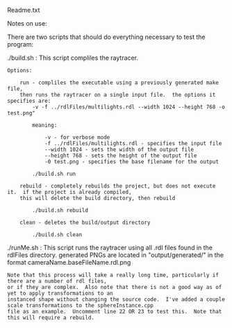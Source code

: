 Readme.txt

Notes on use:

There are two scripts that should do everything necessary to test the program:

./build.sh :
	This script compliles the raytracer.  

	Options:

		run - compliles the executable using a previously generated make file,  
		then runs the raytracer on a single input file.  the options it specifies are:
			-v -f ../rdlFiles/multilights.rdl --width 1024 --height 768 -o test.png"

			meaning:

				-v - for verbose mode
				-f ../rdlFiles/multilights.rdl - specifies the input file
				--width 1024 - sets the width of the output file
				--height 768 - sets the height of the output file
				-0 test.png - specifies the base filename for the output
			
			./build.sh run	

		rebuild - completely rebuilds the project, but does not execute it.  if the project is already compiled,
		this will delete the build directory, then rebuild

			./build.sh rebuild			
	
		clean - deletes the build/output directory

			./build.sh clean

./runMe.sh :
	This script runs the raytracer using all .rdl files found in the rdlFiles directory.  generated PNGs are located
	in "output/generated/" in the format cameraName.baseFileName.rdl.png	
	
	Note that this process will take a really long time, particularly if there are a number of rdl files, 
	or if they are complex.  Also note that there is not a good way as of yet to apply transformations to an 
	instanced shape without changing the source code.  I've added a couple scale transformations to the sphereInstance.cpp
	file as an example.  Uncomment line 22 OR 23 to test this.  Note that this will require a rebuild.
